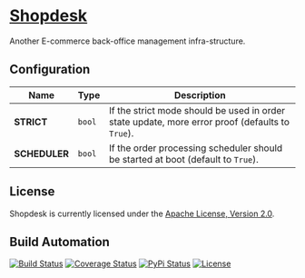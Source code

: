 # [Shopdesk](http://shopdesk.hive.pt)

Another E-commerce back-office management infra-structure.

## Configuration

| Name | Type | Description |
| ----- | ----- | ----- |
| **STRICT** | `bool` | If the strict mode should be used in order state update, more error proof (defaults to `True`). |
| **SCHEDULER** | `bool` | If the order processing scheduler should be started at boot (default to `True`). |

## License

Shopdesk is currently licensed under the [Apache License, Version 2.0](http://www.apache.org/licenses/).

## Build Automation

[![Build Status](https://travis-ci.org/hivesolutions/shopdesk.svg?branch=master)](https://travis-ci.org/hivesolutions/shopdesk)
[![Coverage Status](https://coveralls.io/repos/hivesolutions/shopdesk/badge.svg?branch=master)](https://coveralls.io/r/hivesolutions/shopdesk?branch=master)
[![PyPi Status](https://img.shields.io/pypi/v/shopdesk.svg)](https://pypi.python.org/pypi/shopdesk)
[![License](https://img.shields.io/badge/license-Apache%202.0-blue.svg)](https://www.apache.org/licenses/)

